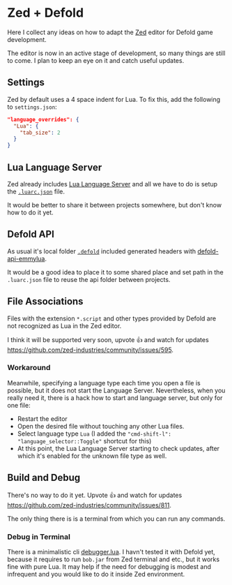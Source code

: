 # Zed + Defold

Here I collect any ideas on how to adapt the [Zed](https://zed.dev/) editor for Defold game development.

The editor is now in an active stage of development, so many things are still to come. I plan to keep an eye on it and catch useful updates.

## Settings

Zed by default uses a 4 space indent for Lua. To fix this, add the following to `settings.json`:

```json
"language_overrides": {
  "Lua": {
    "tab_size": 2
  }
}
```

## Lua Language Server

Zed already includes [Lua Language Server](https://github.com/LuaLS/lua-language-server) and all we have to do is setup the [`.luarc.json`](.luarc.json) file.

It would be better to share it between projects somewhere, but don't know how to do it yet.

## Defold API

As usual it's local folder [`.defold`](.defold) included generated headers with [defold-api-emmylua](https://github.com/d954mas/defold-api-emmylua).

It would be a good idea to place it to some shared place and set path in the `.luarc.json` file to reuse the api folder between projects.

## File Associations

Files with the extension `*.script` and other types provided by Defold are not recognized as Lua in the Zed editor.

I think it will be supported very soon, upvote 👍 and watch for updates https://github.com/zed-industries/community/issues/595.

### Workaround

Meanwhile, specifying a language type each time you open a file is possible, but it does not start the Language Server. Nevertheless, when you really need it, there is a hack how to start and language server, but only for one file:

- Restart the editor
- Open the desired file without touching any other Lua files.
- Select language type `Lua` (I added the `"cmd-shift-l": "language_selector::Toggle"` shortcut for this)
- At this point, the Lua Language Server starting to check updates, after which it's enabled for the unknown file type as well.

## Build and Debug

There's no way to do it yet. Upvote 👍 and watch for updates https://github.com/zed-industries/community/issues/811.

The only thing there is is a terminal from which you can run any commands.

### Debug in Terminal

There is a minimalistic cli [debugger.lua](https://github.com/slembcke/debugger.lua). I havn't tested it with Defold yet, because it requires to run `bob.jar` from Zed terminal and etc., but it works fine with pure Lua. It may help if the need for debugging is modest and infrequent and you would like to do it inside Zed environment.
